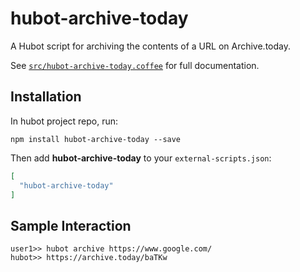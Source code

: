 # hubot-archive-today

A Hubot script for archiving the contents of a URL on Archive.today.

See [`src/hubot-archive-today.coffee`](src/hubot-archive-today.coffee) for full documentation.

## Installation

In hubot project repo, run:

`npm install hubot-archive-today --save`

Then add **hubot-archive-today** to your `external-scripts.json`:

```json
[
  "hubot-archive-today"
]
```

## Sample Interaction

```
user1>> hubot archive https://www.google.com/
hubot>> https://archive.today/baTKw
```
